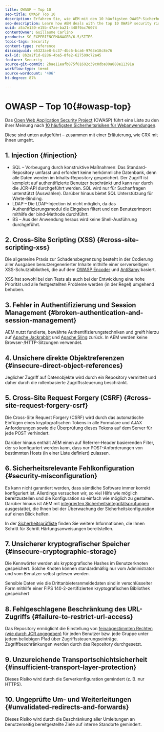 ```yaml
---
title: OWASP – Top 10
seo-title: OWASP Top 10
description: Erfahren Sie, wie AEM mit den 10 häufigsten OWASP-Sicherheitsrisiken umgeht.
seo-description: Learn how AEM deals with the top 10 OWASP security risks.
uuid: a5a7e130-e15b-47ae-ba21-448f9ac76074
contentOwner: Guillaume Carlino
products: SG_EXPERIENCEMANAGER/6.5/SITES
topic-tags: Security
content-type: reference
discoiquuid: e5323ae8-bc37-4bc6-bca6-9763e18c8e76
exl-id: 8b2a2f1d-8286-4ba5-8fe2-627509c72a45
feature: Security
source-git-commit: 2bae11eafb875f01602c39c0dba00a888e11391a
workflow-type: tm+mt
source-wordcount: '496'
ht-degree: 87%

---
```


# OWASP – Top 10{#owasp-top}

Das [Open Web Application Security Project](https://www.owasp.org) (OWASP) führt eine Liste zu den ihrer Meinung nach [10 häufigsten Sicherheitsrisiken für Webanwendungen](https://www.owasp.org/index.php/OWASP_Top_Ten_Project).

Diese sind unten aufgeführt – zusammen mit einer Erläuterung, wie CRX mit ihnen umgeht.

## 1. Injection {#injection}

* SQL – Vorbeugung durch konstruktive Maßnahmen: Das Standard-Repository umfasst und erfordert keine herkömmliche Datenbank, denn alle Daten werden im Inhalts-Repository gespeichert. Der Zugriff ist komplett auf authentifizierte Benutzer beschränkt und kann nur durch die JCR-API durchgeführt werden. SQL wird nur für Suchanfragen unterstützt (Auswählen). Darüber hinaus bietet SQL Unterstützung für Werte-Binding.
* LDAP – Die LDAP-Injection ist nicht möglich, da das Authentifizierungsmodul die Eingaben filtert und den Benutzerimport mithilfe der bind-Methode durchführt.
* BS – Aus der Anwendung heraus wird keine Shell-Ausführung durchgeführt.

## 2. Cross-Site Scripting (XSS) {#cross-site-scripting-xss}

Die allgemeine Praxis zur Schadensbegrenzung besteht in der Codierung aller Ausgaben benutzergenerierter Inhalte mithilfe einer serverseitigen XSS-Schutzbibliothek, die auf dem [OWASP Encoder](https://www.owasp.org/index.php/OWASP_Java_Encoder_Project) und [AntiSamy](https://www.owasp.org/index.php/Category:OWASP_AntiSamy_Project) basiert.

XSS hat sowohl bei den Tests als auch bei der Entwicklung eine hohe Priorität und alle festgestellten Probleme werden (in der Regel) umgehend behoben.

## 3. Fehler in Authentifizierung und Session Management {#broken-authentication-and-session-management}

AEM nutzt fundierte, bewährte Authentifizierungstechniken und greift hierzu auf [Apache Jackrabbit](https://jackrabbit.apache.org/) und [Apache Sling](https://sling.apache.org/) zurück. In AEM werden keine Browser-/HTTP-Sitzungen verwendet.

## 4. Unsichere direkte Objektreferenzen {#insecure-direct-object-references}

Jeglicher Zugriff auf Datenobjekte wird durch ein Repository vermittelt und daher durch die rollenbasierte Zugriffssteuerung beschränkt.

## 5. Cross-Site Request Forgery (CSRF) {#cross-site-request-forgery-csrf}

Die Cross-Site Request Forgery (CSRF) wird durch das automatische Einfügen eines kryptografischen Tokens in alle Formulare und AJAX Anforderungen sowie die Überprüfung dieses Tokens auf dem Server für jede POST verhindert.

Darüber hinaus enthält AEM einen auf Referrer-Header basierenden Filter, der so konfiguriert werden kann, dass *nur* POST-Anforderungen von bestimmten Hosts (in einer Liste definiert) zulassen.

## 6. Sicherheitsrelevante Fehlkonfiguration {#security-misconfiguration}

Es kann nicht garantiert werden, dass sämtliche Software immer korrekt konfiguriert ist. Allerdings versuchen wir, so viel Hilfe wie möglich bereitzustellen und die Konfiguration so einfach wie möglich zu gestalten. Darüber hinaus ist AEM mit [integrierten Sicherheitsintegritätsprüfungen](/help/sites-administering/operations-dashboard.md) ausgestattet, die Ihnen bei der Überwachung der Sicherheitskonfiguration auf einen Blick helfen.

In der [Sicherheitsprüfliste](/help/sites-administering/security-checklist.md) finden Sie weitere Informationen, die Ihnen Schritt für Schritt Härtungsanweisungen bereitstellen.

## 7. Unsicherer kryptografischer Speicher {#insecure-cryptographic-storage}

Die Kennwörter werden als kryptografische Hashes im Benutzerknoten gespeichert. Solche Knoten können standardmäßig nur vom Administrator und vom Benutzer selbst gelesen werden.

Sensible Daten wie die Drittanbieteranmeldedaten sind in verschlüsselter Form mithilfe einer FIPS 140-2-zertifizierten kryptografischen Bibliothek gespeichert

## 8. Fehlgeschlagene Beschränkung des URL-Zugriffs {#failure-to-restrict-url-access}

Das Repository ermöglicht die Einstellung von [feinabgestimmten Rechten (wie durch JCR angegeben)](https://www.adobe.io/experience-manager/reference-materials/spec/jcr/2.0/16_Access_Control_Management.html) für jeden Benutzer bzw. jede Gruppe unter jedem beliebigen Pfad über Zugriffssteuerungseinträge. Zugriffbeschränkungen werden durch das Repository durchgesetzt.

## 9. Unzureichende Transportschichtsicherheit {#insufficient-transport-layer-protection}

Dieses Risiko wird durch die Serverkonfiguration gemindert (z. B. nur HTTPS).

## 10. Ungeprüfte Um- und Weiterleitungen {#unvalidated-redirects-and-forwards}

Dieses Risiko wird durch die Beschränkung aller Umleitungen an benutzerseitig bereitgestellte Ziele auf interne Standorte gemindert.
